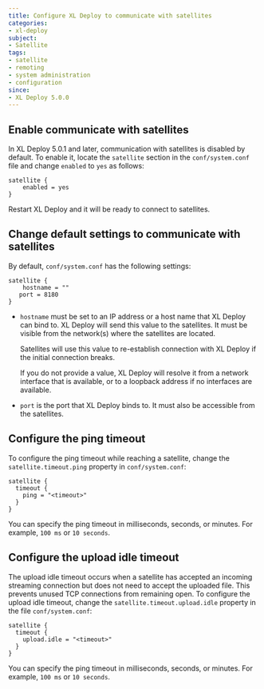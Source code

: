 ```yaml
---
title: Configure XL Deploy to communicate with satellites
categories:
- xl-deploy
subject:
- Satellite
tags:
- satellite
- remoting
- system administration
- configuration
since:
- XL Deploy 5.0.0
---
```


## Enable communicate with satellites

In XL Deploy 5.0.1 and later, communication with satellites is disabled by default. To enable it, locate the `satellite` section in the `conf/system.conf` file and change `enabled` to  `yes` as follows:

	satellite {
        enabled = yes
    }

Restart XL Deploy and it will be ready to connect to satellites.

## Change default settings to communicate with satellites

By default, `conf/system.conf` has the following settings: 

	satellite {
	    hostname = ""
       port = 8180
    }

* `hostname` must be set to an IP address or a host name that XL Deploy can bind to. XL Deploy will send this value to the satellites. It must be visible from the network(s) where the satellites are located.

    Satellites will use this value to re-establish connection with XL Deploy if the initial connection breaks.
    
    If you do not provide a value, XL Deploy will resolve it from a network interface that is available, or to a loopback address if no interfaces are available.

* `port` is the port that XL Deploy binds to. It must also be accessible from the satellites.

## Configure the ping timeout

To configure the ping timeout while reaching a satellite, change the `satellite.timeout.ping` property in `conf/system.conf`:

    satellite {
      timeout {
        ping = "<timeout>"
      }
    }

You can specify the ping timeout in milliseconds, seconds, or minutes. For example, `100 ms` or `10 seconds`.

## Configure the upload idle timeout

The upload idle timeout occurs when a satellite has accepted an incoming streaming connection but does not need to accept the uploaded file. This prevents unused TCP connections from remaining open. To configure the upload idle timeout, change the `satellite.timeout.upload.idle` property in the file `conf/system.conf`:

    satellite {
      timeout {
        upload.idle = "<timeout>"
      }
    }

You can specify the ping timeout in milliseconds, seconds, or minutes. For example, `100 ms` or `10 seconds`.
